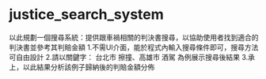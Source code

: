# justice_search_system
以此規劃一個搜尋系統：提供跟車禍相關的判決書搜尋，以協助使用者找到適合的判決書並參考其判賠金額
1.不需UI介面，能於程式內輸入搜尋條件即可，搜尋方法可自由設計
2.請以關鍵字： 台北市  擦撞、高雄市  酒駕   為例展示搜尋後結果
3.承上，以此結果分析該例子歸納後的判賠金額分佈
